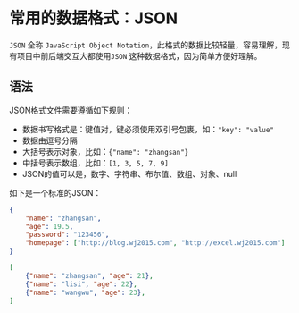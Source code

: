 # 常用的数据格式：JSON

`JSON` 全称 `JavaScript Object Notation`，此格式的数据比较轻量，容易理解，现有项目中前后端交互大都使用`JSON` 这种数据格式，因为简单方便好理解。

## 语法

JSON格式文件需要遵循如下规则：

- 数据书写格式是：键值对，键必须使用双引号包裹，如：`"key": "value"`
- 数据由逗号分隔
- 大括号表示对象，比如：`{"name": "zhangsan"}`
- 中括号表示数组，比如：`[1, 3, 5, 7, 9]`
- JSON的值可以是，数字、字符串、布尔值、数组、对象、null

如下是一个标准的JSON：

```json
{
    "name": "zhangsan",
    "age": 19.5,
    "password": "123456",
    "homepage": ["http://blog.wj2015.com", "http://excel.wj2015.com"]
}
```

```json
[
    {"name": "zhangsan", "age": 21},
    {"name": "lisi", "age": 22},
    {"name": "wangwu", "age": 23},
]
```

